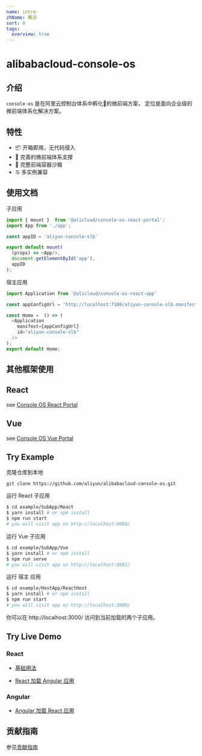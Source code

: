 ```yaml
---
name: intro
zhName: 概览
sort: 0
tags: 
  overview: true
---
```


# alibabacloud-console-os

## 介绍
```console-os``` 是在阿里云控制台体系中孵化🐣的微前端方案， 定位是面向企业级的微前端体系化解决方案。

## 特性

 * 📦 开箱即用，无代码侵入
 * 📎 完善的微前端体系支撑
 * 🕋 完整前端容器沙箱
 * ♋️  多实例兼容

## 使用文档

子应用

```javascript
import { mount }  from '@alicloud/console-os-react-portal';
import App from './app';

const appID = 'aliyun-console-slb'

export default mount(
  (props) => <App/>,
  document.getElementById('app'),
  appID
);
```

宿主应用

```javascript
import Application from '@alicloud/console-os-react-app'

const appConfigUrl = 'http://localhost:7100/aliyun-console-slb.manifest.json';

const Home =  () => (
  <Application
    manifest={appConfigUrl}
    id="aliyun-console-slb"
  />
);
export default Home;
```

## 其他框架使用

## React 

see [Console OS React Portal](https://github.com/aliyun/alibabacloud-console-os/tree/master/packages/react-portal)

## Vue 

see [Console OS Vue Portal](https://github.com/aliyun/alibabacloud-console-os/blob/master/packages/vue-portal/README.md)

## Try Example

克隆仓库到本地

```
git clone https://github.com/aliyun/alibabacloud-console-os.git
```

运行 React 子应用

```bash
$ cd example/SubApp/React
$ yarn install # or npm install
$ npm run start
# you will visit app on http://localhost:8080/
```

运行 Vue 子应用

```bash
$ cd example/SubApp/Vue
$ yarn install # or npm install
$ npm run serve
# you will visit app on http://localhost:8081/
```

运行 宿主 应用

```bash
$ cd example/HostApp/ReactHost
$ yarn install # or npm install
$ npm run start
# you will visit app on http://localhost:3000/
```

你可以在 http://localhost:3000/ 访问到当前加载的两个子应用。

## Try Live Demo

### React

* [基础用法](https://codesandbox.io/s/jolly-sun-pf75y)

* [React 加载 Angular 应用](https://codesandbox.io/s/busy-jepsen-xp8q9)

### Angular

* [Angular 加载 React 应用](https://codesandbox.io/s/nameless-rain-1yv57)

## 贡献指南

参见[贡献指南](https://github.com/aliyun/alibabacloud-console-toolkit/blob/master/CONTRIBUTING.md)
